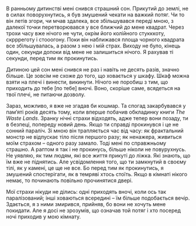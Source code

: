 В ранньому дитинстві мені снився страшний сон. Прикутий до землі, не в силах поворухнутись, я був змушений чекати на 
важкий потяг. Чи то він летів згори, чи мчав здалека, все збільшувався переді мною, з далекої точки перетворювався у все 
ближчий до мене квадрат. Через трохи часу вже нічого не чути, окрім його колійного стукккоту, скррреготу і стооогону. 
Поки він наближався площа чорного квадрата все збільшувалась, а разом з нею і мій страх. Виходу не було, кінець один, 
секунди допоки від мене не залишиться нічого. Я рахував ті секунди, перед тим як прокинутись.

Дитиною цей сон мені снився не раз і навіть не десять разів, значно більше. Це зовсім не схоже до того, що ховається у 
шкафу. Шкаф можна взяти на плечі і винести, викинути. Нічого не поробиш з тим, що приходить до тебе [по тебе] вночі. 
Воно, скоріше саме, всядеться на твої плечі, не питаючи дозволу.

Зараз, можливо, я вже не згадав би кошмар. Та спогад закарбувався у пам’яті років десять тому, коли вперше побачив 
обкладинку книги *The Waste Lands*. Зранку нічні страхи відходять, адже тепер вони позаду, ти в безпеці, попереду новий 
день. Якщо ти справді прокинувся і це не сонний параліч. Зі мною він трапляється час від часу: як фрактальний монстр не 
відпускає тіло після першого разу; як ненажера, живиться моїм страхом – одного разу замало. Тоді мені по справжньому 
страшно. А раптом я так і не прокинусь, більше ніколи не повурухнусь. Не уявляю, як тим людям, які все життя прикуті до 
ліжка. Які знають, що їм вже не піднятись. Але усвідомлення того, що ти замкнутий в своєму тілі, як у камені, це ще не 
все. Бо перед тим як прокинутись, я змушений спостерігати, як в темряві хтось стоїть. Якщо в кімнаті нікого немає, то 
починають повільно прочинятися двері.

Мої страхи нікуди не ділись: одні приходять вночі, коли ось так паралізований; інші ховаються всередині – їм більше 
подобається вечір. Здається, я з ними змирився, прийняв, бо вони не хочуть мене покидати. Але я досі не зрозумів, що 
означав той потяг і хто посеред ночі приходив у мою кімнату.